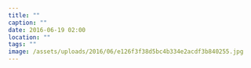 ```yaml
---
title: ""
caption: ""
date: 2016-06-19 02:00
location: ""
tags: ""
image: /assets/uploads/2016/06/e126f3f38d5bc4b334e2acdf3b840255.jpg
---
```

